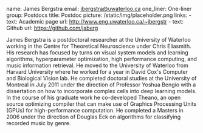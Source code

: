 name: James Bergstra
email: jbergstra@uwaterloo.ca
one_liner: One-liner
group: Postdocs
title: Postdoc
picture: /static/img/placeholder.png
links:
    - text: Academic page
      url: http://www.eng.uwaterloo.ca/~jbergstr
    - text: Github
      url: https://github.com/jaberg

James Bergstra is a postdoctoral researcher at the University of Waterloo
working in the Centre for Theoretical Neuroscience under Chris Eliasmith. His
research has focused by turns on visual system models and learning algorithms,
hyperparameter optimization, high performance computing, and music
information retrieval. He moved to the University of Waterloo from Harvard
University where he worked for a year in David Cox's Computer and Biological
Vision lab. He completed doctoral studies at the University of Montreal in
July 2011 under the direction of Professor Yoshua Bengio with a dissertation
on how to incorporate complex cells into deep learning models. In the course
of his graduate work he co-developed Theano, an open source optimizing
compiler that can make use of Graphics Processing Units (GPUs) for
high-performance computation. He completed a Masters in 2006 under the
direction of Douglas Eck on algorithms for classifying recorded music by
genre.
